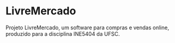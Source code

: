 # LivreMercado
Projeto LivreMercado, um software para compras e vendas online, produzido para a disciplina INE5404 da UFSC. 
